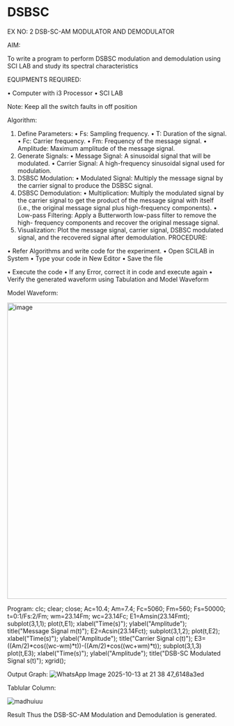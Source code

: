 # DSBSC


EX NO: 2	DSB-SC-AM MODULATOR AND DEMODULATOR

AIM:

To write a program to perform DSBSC modulation and demodulation using SCI LAB and study its spectral characteristics

EQUIPMENTS REQUIRED:

•	Computer with i3 Processor
•	SCI LAB

Note: Keep all the switch faults in off position

Algorithm:

1.	Define Parameters:
•	Fs: Sampling frequency.
•	T: Duration of the signal.
•	Fc: Carrier frequency.
•	Fm: Frequency of the message signal.
•	Amplitude: Maximum amplitude of the message signal.
2.	Generate Signals:
•	Message Signal: A sinusoidal signal that will be modulated.
•	Carrier Signal: A high-frequency sinusoidal signal used for modulation.
3.	DSBSC Modulation:
•	Modulated Signal: Multiply the message signal by the carrier signal to produce the DSBSC signal.
4.	DSBSC Demodulation:
•	Multiplication: Multiply the modulated signal by the carrier signal to get the product of the message signal with itself (i.e., the original message signal plus high-frequency components).
•	Low-pass Filtering: Apply a Butterworth low-pass filter to remove the high- frequency components and recover the original message signal.
5.	Visualization:
Plot the message signal, carrier signal, DSBSC modulated signal, and the recovered signal after demodulation.
PROCEDURE:

•	Refer Algorithms and write code for the experiment.
•	Open SCILAB in System
•	Type your code in New Editor
•	Save the file
 
•	Execute the code
•	If any Error, correct it in code and execute again
•	Verify the generated waveform using Tabulation and Model Waveform

Model Waveform:

<img width="703" height="679" alt="image" src="https://github.com/user-attachments/assets/e7c7c7f8-ccf2-41ac-b1f3-325989941a6f" />

Program:
clc; clear; close; Ac=10.4; Am=7.4; Fc=5060; Fm=560; Fs=50000; t=0:1/Fs:2/Fm; wm=23.14Fm; wc=23.14Fc; E1=Amsin(23.14Fmt); subplot(3,1,1); plot(t,E1); xlabel("Time(s)"); ylabel("Amplitude"); title("Message Signal m(t)"); E2=Acsin(23.14Fct); subplot(3,1,2); plot(t,E2); xlabel("Time(s)"); ylabel("Amplitude"); title("Carrier Signal c(t)"); E3=((Am/2)*cos((wc-wm)*t))-((Am/2)*cos((wc+wm)*t)); subplot(3,1,3) plot(t,E3); xlabel("Time(s)"); ylabel("Amplitude"); title("DSB-SC Modulated Signal s(t)"); xgrid();

Output Graph:
![WhatsApp Image 2025-10-13 at 21 38 47_6148a3ed](https://github.com/user-attachments/assets/e6f9f948-35d3-4b5b-bf9f-37007f866e1d)



Tablular Column:

![madhuiuu](https://github.com/user-attachments/assets/8655a85c-1852-43c0-96db-859f97ebe8ef)



Result
Thus the DSB-SC-AM Modulation and Demodulation is generated.

